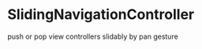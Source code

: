 SlidingNavigationController
===========================

push or pop view controllers slidably by pan gesture
